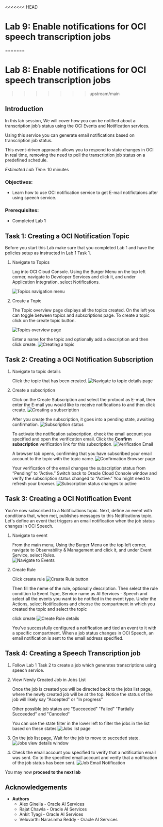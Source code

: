 <<<<<<< HEAD
# Lab 9: Enable notifications for OCI speech transcription jobs
=======
# Lab 8: Enable notifications for OCI speech transcription jobs
>>>>>>> upstream/main

## Introduction

In this lab session, We will cover how you can be notified about a transcription job’s status using the OCI Events and Notification services.

Using this service you can generate email notifications based on transcription job status. 

This event-driven approach allows you to respond to state changes in OCI in real time, removing the need to poll the transcription job status on a predefined schedule.


*Estimated Lab Time*: 10 minutes

### Objectives:

* Learn how to use OCI notification service to get E-mail notifictaions after using speech service.

### Prerequisites:

* Completed Lab 1


## Task 1: Creating a OCI Notification Topic

Before you start this Lab make sure that you completed Lab 1 and have the policies setup as instructed in Lab 1 Task 1.

1. Navigate to Topics

    Log into OCI Cloud Console. Using the Burger Menu on the top left corner, navigate to Developer Services and click it, and under Application Integration, select Notifications.

    ![Topics navigation menu](./images/navigate-to-topics.png " ")

2. Create a Topic

    The Topic overview page displays all the topics created. On the left you can toggle between topics and subscriptions page. To create a topic click on the create topic button. 

    ![Topics overview page](./images/topics-overview.png " ")

    Enter a name for the topic and optionally add a description and then click create.
    ![Creating a topic](./images/create-topic.png " ")

## Task 2: Creating a OCI Notification Subscription

1. Navigate to topic details

    Click the topic that has been created.
    ![Navigate to topic details page](./images/topic-details.png " ")

2. Create a subscription

    Click on the Create Subscription and select the protocol as E-mail, then enter the E-mail you would like to receive notifications to and then click create.
    ![Creating a subscription](./images/create-subscription.png " ")

    After you create the subscription, it goes into a pending state, awaiting confirmation. 
    ![Subscription status](./images/subscription-status.png " ")
    
    To activate the notification subscription, check the email account you specified and open the verification email. Click the **Confirm subscription** verification link for this subscription.
    ![Verification Email](./images/email-verification.png " ")

    A browser tab opens, confirming that you have subscribed your email account to the topic with the topic name.
    ![Confirmation Browser page](./images/email-confirmation.png " ")

    Your verification of the email changes the subscription status from “Pending” to “Active.” Switch back to Oracle Cloud Console window and verify the subscription status changed to “Active.” You might need to refresh your browser.
    ![Subscription status changes to active](./images/subscription-status-active.png " ")

## Task 3: Creating a OCI Notification Event
    
You’re now subscribed to a Notifications topic. Next, define an event with conditions that, when met, publishes messages to this Notifications topic. Let's define an event that triggers an email notification when the job status changes in OCI Speech.

1. Navigate to event

     From the main menu, Using the Burger Menu on the top left corner, navigate to Observability & Management and click it, and under Event Service, select Rules.    
    ![Navigate to Events](./images/navigate-to-events-page.png " ")

2. Create Rule

    Click create rule
    ![Create Rule button](./images/create-rule-button.png " ")

    Then fill the neme of the rule, optionally description. Then select the rule condition to Event Type, Service name as AI Services - Speech and select all the events you want to be notified in the event type.
    Under the Actions, select Notifications and choose the compartment in which you created the topic and select the topic

    click create
    ![Create Rule details](./images/create-rule-details.png " ")

    You’ve successfully configured a notification and tied an event to it with a specific compartment. When a job status changes in OCI Speech, an email notification is sent to the email address specified.

## Task 4: Creating a Speech Transcription job

1. Follow Lab 1 Task 2 to create a job which generates transcriptions using speech service. 

2. View Newly Created Job in Jobs List

    Once the job is created you will be directed back to the jobs list page, where the newly created job will be at the top. Notice the status of the job will likely say "Accepted" or "In progress"

    Other possible job states are "Succeeded" "Failed" "Partially Succeeded" and "Canceled"

    You can use the state filter in the lower left to filter the jobs in the list based on these states
    ![Jobs list page](../transcribe-audio/images/new-job-in-list.png " ")

3. On the job list page, Wait for the job to move to succeded state.  
    ![Jobs view details window](../transcribe-audio/images/navigate-to-job-details.png " ")

4. Check the email account you specified to verify that a notification email was sent. Go to the specified email account and verify that a notification of the job status has been sent.
    ![Job Email Notification](./images/job-notification.png " ")


You may now **proceed to the next lab**

## Acknowledgements
* **Authors**
    * Alex Ginella - Oracle AI Services
    * Rajat Chawla  - Oracle AI Services
    * Ankit Tyagi -  Oracle AI Services
    * Veluvarthi Narasimha Reddy - Oracle AI Services
